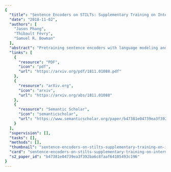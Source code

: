 ```yaml
---
{
  "title": "Sentence Encoders on STILTs: Supplementary Training on Intermediate Labeled-data Tasks",
  "date": "2018-11-02",
  "authors": [
    "Jason Phang",
    "Thibault Févry",
    "Samuel R. Bowman"
  ],
  "abstract": "Pretraining sentence encoders with language modeling and related unsupervised tasks has recently been shown to be very effective for language understanding tasks. By supplementing language model-style pretraining with further training on data-rich supervised tasks, such as natural language inference, we obtain additional performance improvements on the GLUE benchmark. Applying supplementary training on BERT (Devlin et al., 2018), we attain a GLUE score of 81.8---the state of the art (as of 02/24/2019) and a 1.4 point improvement over BERT. We also observe reduced variance across random restarts in this setting. Our approach yields similar improvements when applied to ELMo (Peters et al., 2018a) and Radford et al. (2018)'s model. In addition, the benefits of supplementary training are particularly pronounced in data-constrained regimes, as we show in experiments with artificially limited training data.",
  "links": [
    {
      "resource": "PDF",
      "icon": "pdf",
      "url": "https://arxiv.org/pdf/1811.01088.pdf"
    },
    {
      "resource": "arXiv.org",
      "icon": "arxiv",
      "url": "https://arxiv.org/abs/1811.01088"
    },
    {
      "resource": "Semantic Scholar",
      "icon": "semanticscholar",
      "url": "https://www.semanticscholar.org/paper/b47381e04739ea3f392ba6c8faaf64105493c196"
    }
  ],
  "supervision": [],
  "tasks": [],
  "methods": [],
  "thumbnail": "sentence-encoders-on-stilts-supplementary-training-on-intermediate-labeled-data-tasks-thumb.jpg",
  "card": "sentence-encoders-on-stilts-supplementary-training-on-intermediate-labeled-data-tasks-card.jpg",
  "s2_paper_id": "b47381e04739ea3f392ba6c8faaf64105493c196"
}
---
```


